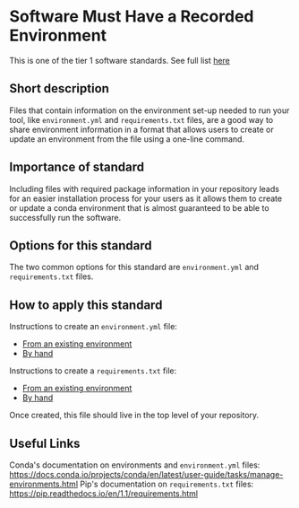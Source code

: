 # Software Must Have a Recorded Environment

This is one of the tier 1 software standards. See full list [here](tier1_standards_overview.md)

## Short description
Files that contain information on the environment set-up needed to run your tool, like `environment.yml` and `requirements.txt` files, are a good way to share environment information in a format that allows users to create or update an environment from the file using a one-line command.

## Importance of standard
Including files with required package information in your repository leads for an easier installation process for your users as it allows them to create or update a conda environment that is almost guaranteed to be able to successfully run the software.

## Options for this standard
The two common options for this standard are `environment.yml` and `requirements.txt` files.

## How to apply this standard
Instructions to create an `environment.yml` file:
- [From an existing environment](https://docs.conda.io/projects/conda/en/latest/user-guide/tasks/manage-environments.html#sharing-an-environment)
- [By hand](https://docs.conda.io/projects/conda/en/latest/user-guide/tasks/manage-environments.html#creating-an-environment-file-manually)

Instructions to create a `requirements.txt` file:
- [From an existing environment](https://pip.readthedocs.io/en/1.1/requirements.html#freezing-requirements)
- [By hand](https://pip.readthedocs.io/en/1.1/requirements.html#the-requirements-file-format)

Once created, this file should live in the top level of your repository.

## Useful Links
Conda's documentation on environments and `environment.yml` files: https://docs.conda.io/projects/conda/en/latest/user-guide/tasks/manage-environments.html
Pip's documentation on `requirements.txt` files: https://pip.readthedocs.io/en/1.1/requirements.html